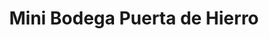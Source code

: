 ---
title: "Mini Bodega Puerta de Hierro"
url: /puerto-san-jose/mini-bodega-puerta-de-hierro/
shop: comodidad
---